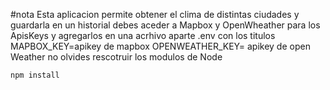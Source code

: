 #nota
Esta aplicacion permite obtener el clima de distintas ciudades y guardarla en un historial
debes aceder a Mapbox y OpenWheather para los ApisKeys
y agregarlos en una acrhivo aparte .env con los titulos 
MAPBOX_KEY=apikey de mapbox
OPENWEATHER_KEY= apikey de open Weather
no olvides rescotruir los modulos de Node
```
npm install
```
